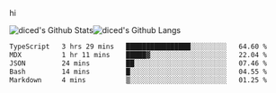 hi

<img align="center" style="padding:0" src="https://github-readme-stats-diced.vercel.app/api?username=diced&show_icons=true&count_private=true&include_all_commits=true&hide=contribs&hide_border=true&hide_title=true&hide_border=true&theme=transparent" alt="diced's Github Stats"><img align="center" style="padding:0" src="https://github-readme-stats-diced.vercel.app/api/top-langs/?username=diced&layout=compact&hide_border=true&theme=transparent" alt="diced's Github Langs">

<!--START_SECTION:waka-->

```txt
TypeScript   3 hrs 29 mins   ████████████████░░░░░░░░░   64.60 %
MDX          1 hr 11 mins    █████▓░░░░░░░░░░░░░░░░░░░   22.04 %
JSON         24 mins         ██░░░░░░░░░░░░░░░░░░░░░░░   07.46 %
Bash         14 mins         █░░░░░░░░░░░░░░░░░░░░░░░░   04.55 %
Markdown     4 mins          ▒░░░░░░░░░░░░░░░░░░░░░░░░   01.25 %
```

<!--END_SECTION:waka-->
